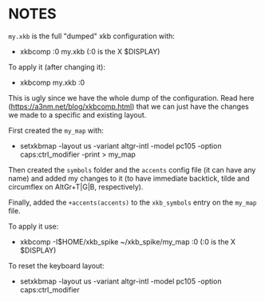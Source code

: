 NOTES
=====

`my.xkb` is the full "dumped" xkb configuration with:

 - xkbcomp :0 my.xkb (:0 is the X $DISPLAY)

 To apply it (after changing it):

 - xkbcomp my.xkb :0

 This is ugly since we have the whole dump of the configuration. Read here (https://a3nm.net/blog/xkbcomp.html) that we can just have the changes we made to a specific and existing layout.

First created the `my_map` with:

 - setxkbmap -layout us -variant altgr-intl -model pc105 -option caps:ctrl_modifier -print > my_map

Then created the `symbols` folder and the `accents` config file (it can have any name) and added my changes to it (to have immediate backtick, tilde and circumflex on AltGr+T|G|B, respectively).

Finally, added the `+accents(accents)` to the `xkb_symbols` entry on the `my_map` file.

To apply it use:

 - xkbcomp -I$HOME/xkb_spike ~/xkb_spike/my_map :0 (:0 is the X $DISPLAY)

To reset the keyboard layout:

 - setxkbmap -layout us -variant altgr-intl -model pc105 -option caps:ctrl_modifier
